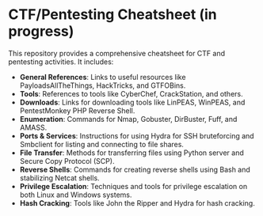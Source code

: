 # CTF/Pentesting Cheatsheet (in progress)

This repository provides a comprehensive cheatsheet for CTF and pentesting activities. It includes:

- **General References**: Links to useful resources like PayloadsAllTheThings, HackTricks, and GTFOBins.
- **Tools**: References to tools like CyberChef, CrackStation, and others.
- **Downloads**: Links for downloading tools like LinPEAS, WinPEAS, and PentestMonkey PHP Reverse Shell.
- **Enumeration**: Commands for Nmap, Gobuster, DirBuster, Fuff, and AMASS.
- **Ports & Services**: Instructions for using Hydra for SSH bruteforcing and Smbclient for listing and connecting to file shares.
- **File Transfer**: Methods for transferring files using Python server and Secure Copy Protocol (SCP).
- **Reverse Shells**: Commands for creating reverse shells using Bash and stabilizing Netcat shells.
- **Privilege Escalation**: Techniques and tools for privilege escalation on both Linux and Windows systems.
- **Hash Cracking**: Tools like John the Ripper and Hydra for hash cracking.
